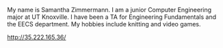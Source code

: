 My name is Samantha Zimmermann. I am a junior Computer Engineering major at
UT Knoxville. I have been a TA for Engineering Fundamentals and the EECS department.
My hobbies include knitting and video games. 

http://35.222.165.36/
